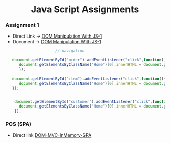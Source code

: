 <h1  align="center" >  Java Script Assignments  </h1>

### Assignment 1


* Direct Link -> [DOM Manipulation With JS-1](https://abeethaheshan.github.io/MyProfile/MyProjects/SPA/DOM%20Manipulation%20With%20JS%20-%201/BootstrapPOS/src/)     
* Document ->  [DOM Manipulation With JS-1](https://github.com/AbeethaHeshan/MyProfile/tree/master/MyProjects/SPA/DOM%20Manipulation%20With%20JS%20-%201/BootstrapPOS/src)

```javaScript
                      // navigation

   document.getElementById("order").addEventListener("click",function(){
      document.getElementsByClassName("Home")[0].innerHTML = document.getElementsByClassName("orders")[0].innerHTML;
      }); 

   document.getElementById("item").addEventListener("click",function(){
      document.getElementsByClassName("Home")[0].innerHTML = document.getElementsByClassName("items")[0].innerHTML;
   });


    document.getElementById("customer").addEventListener("click",function(){
      document.getElementsByClassName("Home")[0].innerHTML = document.getElementsByClassName("customers")[0].innerHTML;
    });

```

### POS (SPA)
* Direct link [DOM-MVC-InMemory-SPA](https://abeethaheshan.github.io/MyProfile/MyProjects/Js/SPA/DOM%20Manipulation%20With%20JS%20-%201/BootstrapPOS/src/)   
  





